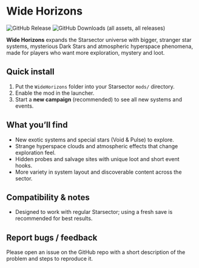 # Wide Horizons
![GitHub Release](https://img.shields.io/github/v/release/Taiwendo/WideHorizons?include_prereleases&color=blue) ![GitHub Downloads (all assets, all releases)](https://img.shields.io/github/downloads/Taiwendo/WideHorizons/total?style=for-the-badge&label=Download%20Wide%20Horizons&color=blue)


**Wide Horizons** expands the Starsector universe with bigger, stranger star systems,
mysterious Dark Stars and atmospheric hyperspace phenomena, made for players who want more exploration, mystery and loot.

## Quick install
1. Put the `WideHorizons` folder into your Starsector `mods/` directory.  
2. Enable the mod in the launcher.  
3. Start a **new campaign** (recommended) to see all new systems and events.

## What you’ll find
- New exotic systems and special stars (Void & Pulse) to explore.  
- Strange hyperspace clouds and atmospheric effects that change exploration feel.  
- Hidden probes and salvage sites with unique loot and short event hooks.  
- More variety in system layout and discoverable content across the sector.

## Compatibility & notes
- Designed to work with regular Starsector; using a fresh save is recommended for best results.  

## Report bugs / feedback
Please open an issue on the GitHub repo with a short description of the problem and steps to reproduce it.
